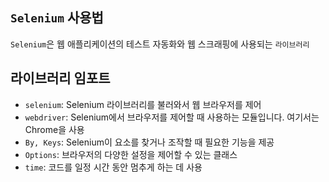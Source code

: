 ## `Selenium` 사용법
`Selenium`은 웹 애플리케이션의 테스트 자동화와 웹 스크래핑에 사용되는 `라이브러리`

## 라이브러리 임포트
- `selenium`: Selenium 라이브러리를 불러와서 웹 브라우저를 제어
- `webdriver`: Selenium에서 브라우저를 제어할 때 사용하는 모듈입니다. 여기서는 Chrome을 사용
- `By, Keys`: Selenium이 요소를 찾거나 조작할 때 필요한 기능을 제공
- `Options`: 브라우저의 다양한 설정을 제어할 수 있는 클래스
- `time`: 코드를 일정 시간 동안 멈추게 하는 데 사용